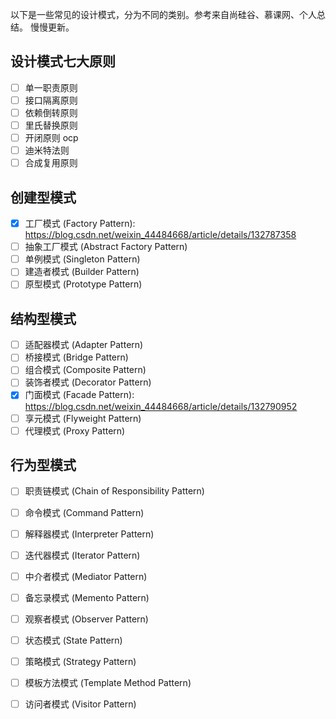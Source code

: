 以下是一些常见的设计模式，分为不同的类别。参考来自尚硅谷、慕课网、个人总结。
慢慢更新。
## 设计模式七大原则
- [ ] 单一职责原则
- [ ] 接口隔离原则
- [ ] 依赖倒转原则
- [ ] 里氏替换原则
- [ ] 开闭原则 ocp
- [ ] 迪米特法则
- [ ] 合成复用原则
## 创建型模式

- [x] 工厂模式 (Factory Pattern): https://blog.csdn.net/weixin_44484668/article/details/132787358
- [ ] 抽象工厂模式 (Abstract Factory Pattern)
- [ ] 单例模式 (Singleton Pattern)
- [ ] 建造者模式 (Builder Pattern)
- [ ] 原型模式 (Prototype Pattern)

## 结构型模式

- [ ] 适配器模式 (Adapter Pattern)
- [ ] 桥接模式 (Bridge Pattern)
- [ ] 组合模式 (Composite Pattern)
- [ ] 装饰者模式 (Decorator Pattern)
- [x] 门面模式 (Facade Pattern): https://blog.csdn.net/weixin_44484668/article/details/132790952
- [ ] 享元模式 (Flyweight Pattern)
- [ ] 代理模式 (Proxy Pattern)

## 行为型模式

- [ ] 职责链模式 (Chain of Responsibility Pattern)
- [ ] 命令模式 (Command Pattern)
- [ ] 解释器模式 (Interpreter Pattern)
- [ ] 迭代器模式 (Iterator Pattern)
- [ ] 中介者模式 (Mediator Pattern)
- [ ] 备忘录模式 (Memento Pattern)
- [ ] 观察者模式 (Observer Pattern)
- [ ] 状态模式 (State Pattern)
- [ ] 策略模式 (Strategy Pattern)
- [ ] 模板方法模式 (Template Method Pattern)
- [ ] 访问者模式 (Visitor Pattern)

